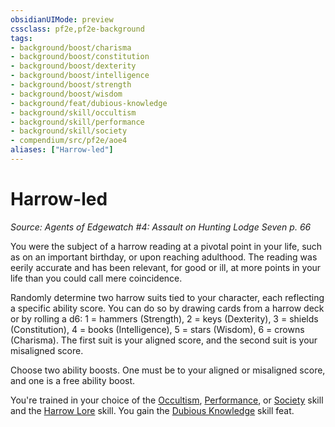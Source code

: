 ```yaml
---
obsidianUIMode: preview
cssclass: pf2e,pf2e-background
tags:
- background/boost/charisma
- background/boost/constitution
- background/boost/dexterity
- background/boost/intelligence
- background/boost/strength
- background/boost/wisdom
- background/feat/dubious-knowledge
- background/skill/occultism
- background/skill/performance
- background/skill/society
- compendium/src/pf2e/aoe4
aliases: ["Harrow-led"]
---
```

# Harrow-led
*Source: Agents of Edgewatch #4: Assault on Hunting Lodge Seven p. 66*  

You were the subject of a harrow reading at a pivotal point in your life, such as on an important birthday, or upon reaching adulthood. The reading was eerily accurate and has been relevant, for good or ill, at more points in your life than you could call mere coincidence.

Randomly determine two harrow suits tied to your character, each reflecting a specific ability score. You can do so by drawing cards from a harrow deck or by rolling a d6: 1 = hammers (Strength), 2 = keys (Dexterity), 3 = shields (Constitution), 4 = books (Intelligence), 5 = stars (Wisdom), 6 = crowns (Charisma). The first suit is your aligned score, and the second suit is your misaligned score.

Choose two ability boosts. One must be to your aligned or misaligned score, and one is a free ability boost.

You're trained in your choice of the [Occultism](../../skills.md#Occultism), [Performance](../../skills.md#Performance), or [Society](../../skills.md#Society) skill and the [Harrow Lore](../../skills.md#Lore) skill. You gain the [Dubious Knowledge](../../feats/dubious-knowledge.md) skill feat.